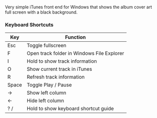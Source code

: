 ﻿Very simple iTunes front end for Windows that shows the album cover art full screen with a black background.

### Keyboard Shortcuts
| Key   | Function                                   |
| ----- | ------------------------------------------ |
| Esc   | Toggle fullscreen                          |
| F     | Open track folder in Windows File Explorer |
| I     | Hold to show track information             |
| O     | Show current track in iTunes               |
| R     | Refresh track information                  |
| Space | Toggle Play / Pause                        |
| →     | Show left column                           |
| ←     | Hide left column                           |
| ? /   | Hold to show keyboard shortcut guide       |
